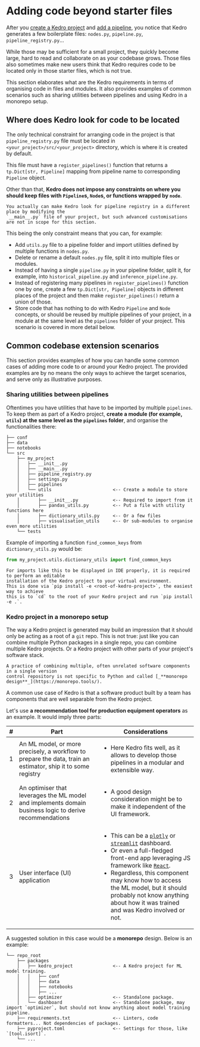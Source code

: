 # Adding code beyond starter files

After you [create a Kedro project](../get_started/new_project.md) and
[add a pipeline](../tutorial/create_a_pipeline.md), you notice that Kedro generates a
few boilerplate files: `nodes.py`, `pipeline.py`, `pipeline_registry.py`...

While those may be sufficient for a small project, they quickly become large, hard to
read and collaborate on as your codebase grows.
Those files also sometimes make new users think that Kedro requires code
to be located only in those starter files, which is not true.

This section elaborates what are the Kedro requirements in terms of organising code
in files and modules.
It also provides examples of common scenarios such as sharing utilities between
pipelines and using Kedro in a monorepo setup.

## Where does Kedro look for code to be located

The only technical constraint for arranging code in the project is that `pipeline_registry.py`
file must be located in `<your_project>/src/<your_project>` directory, which is where
it is created by default.

This file must have a `register_pipelines()` function that returns a `tp.Dict[str, Pipeline]`
mapping from pipeline name to corresponding `Pipeline` object.

Other than that, **Kedro does not impose any constraints on where you should keep files with
`Pipeline`s, `Node`s, or functions wrapped by `node`**.

```{note}
You actually can make Kedro look for pipeline registry in a different place by modifying the
`__main__.py` file of your project, but such advanced customisations are not in scope for this section.
```

This being the only constraint means that you can, for example:
* Add `utils.py` file to a pipeline folder and import utilities defined by multiple
  functions in `nodes.py`.
* Delete or rename a default `nodes.py` file, split it into multiple files or modules.
* Instead of having a single `pipeline.py` in your pipeline folder, split it, for example, 
  into `historical_pipeline.py` and `inference_pipeline.py`.
* Instead of registering many pipelines in `register_pipelines()` function one by one,
  create a few `tp.Dict[str, Pipeline]` objects in different places of the project
  and then make `register_pipelines()` return a union of those.
* Store code that has nothing to do with Kedro `Pipeline` and `Node` concepts, or should
  be reused by multiple pipelines of your project, in a module at the same level as the
  `pipelines` folder of your project. This scenario is covered in more detail below.

## Common codebase extension scenarios

This section provides examples of how you can handle some common cases of adding more
code to or around your Kedro project.
The provided examples are by no means the only ways to achieve the target scenarios,
and serve only as illustrative purposes.

### Sharing utilities between pipelines

Oftentimes you have utilities that have to be imported by multiple `pipelines`.
To keep them as part of a Kedro project, **create a module (for example, `utils`) at the same
level as the `pipelines` folder**, and organise the functionalities there:

```text
├── conf
├── data
├── notebooks
└── src
    ├── my_project
    │   ├── __init__.py
    │   ├── __main__.py
    │   ├── pipeline_registry.py
    │   ├── settings.py
    │   ├── pipelines
    │   └── utils                       <-- Create a module to store your utilities
    │       ├── __init__.py             <-- Required to import from it
    │       ├── pandas_utils.py         <-- Put a file with utility functions here
    │       ├── dictionary_utils.py     <-- Or a few files
    │       ├── visualisation_utils     <-- Or sub-modules to organise even more utilities
    └── tests
```

Example of importing a function `find_common_keys` from `dictionary_utils.py` would be:

```python
from my_project.utils.dictionary_utils import find_common_keys
```

```{note}
For imports like this to be displayed in IDE properly, it is required to perform an editable
installation of the Kedro project to your virtual environment.
This is done via `pip install -e <root-of-kedro-project>`, the easiest way to achieve
this is to `cd` to the root of your Kedro project and run `pip install -e .`.
```

### Kedro project in a monorepo setup

The way a Kedro project is generated may build an impression that it should
only be acting as a root of a `git` repo. This is not true: just like you can combine
multiple Python packages in a single repo, you can combine multiple Kedro projects.
Or a Kedro project with other parts of your project's software stack.

```{note}
A practice of combining multiple, often unrelated software components in a single version
control repository is not specific to Python and called [_**monorepo design**_](https://monorepo.tools/).
```

A common use case of Kedro is that a software product built by a team has components that
are well separable from the Kedro project.

Let's use **a recommendation tool for production equipment operators** as an example.
It would imply three parts:

| **#** | **Part**                                                                                                     | **Considerations**                                                                                                                                                                                                                                                                                                                                                                                               |
|-------|--------------------------------------------------------------------------------------------------------------|------------------------------------------------------------------------------------------------------------------------------------------------------------------------------------------------------------------------------------------------------------------------------------------------------------------------------------------------------------------------------------------------------------------|
| 1     | An ML model, or more precisely, a workflow to prepare the data, train an estimator, ship it to some registry | <ul> <li>Here Kedro fits well, as it allows to develop those pipelines in a modular and extensible way.</li> </ul>                                                                                                                                                                                                                                                                                               |
| 2     | An optimiser that leverages the ML model and implements domain business logic to derive recommendations      | <ul> <li>A good design consideration might be to make it independent of the UI framework.</li> </ul>                                                                                                                                                                                                                                                                                                             |
| 3     | User interface (UI) application                                                                              | <ul> <li>This can be a [`plotly`](https://plotly.com/python/) or [`streamlit`](https://streamlit.io/) dashboard.</li> <li>Or even a full-fledged front-end app leveraging JS framework like [`React`](https://react.dev/).</li> <li>Regardless, this component may know how to access the ML model, but it should probably not know anything about how it was trained and was Kedro involved or not.</li> </ul>  |

A suggested solution in this case would be a **monorepo** design. Below is an example:

```text
└── repo_root
    ├── packages
    │   ├── kedro_project               <-- A Kedro project for ML model training.
    │   │   ├── conf
    │   │   ├── data
    │   │   ├── notebooks
    │   │   ├── ...
    │   ├── optimizer                   <-- Standalone package.
    │   └── dashboard                   <-- Standalone package, may import `optimizer`, but should not know anything about model training pipeline.
    ├── requirements.txt                <-- Linters, code formatters... Not dependencies of packages.
    ├── pyproject.toml                  <-- Settings for those, like `[tool.isort]`.
    └── ...
```
